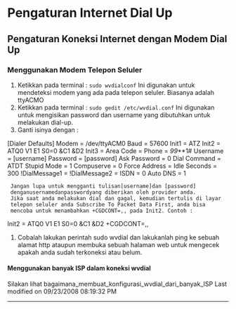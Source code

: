 # Pengaturan Internet Dial Up

## Pengaturan Koneksi Internet dengan Modem Dial Up
### Menggunakan Modem Telepon Seluler
   1. Ketikkan pada terminal :
`sudo wvdialconf`
     Ini digunakan untuk mendeteksi modem yang ada pada telepon seluler.
     Biasanya adalah ttyACMO
   1. Ketikkan pada terminal :
`sudo gedit /etc/wvdial.conf`
     Ini digunakan untuk mengisikan password dan username yang dibutuhkan
     untuk melakukan dial-up.
   1. Ganti isinya dengan :
> 
[Dialer Defaults]
Modem = /dev/ttyACM0
Baud = 57600
Init1 = ATZ
Init2 = ATQ0 V1 E1 S0=0 &C1 &D2
Init3 =
Area Code =
Phone = *99***1#
Username = [username]
Password = [password]
Ask Password = 0
Dial Command = ATDT
Stupid Mode = 1
Compuserve = 0
Force Address =
Idle Seconds = 300
!DialMessage1 =
!DialMessage2 =
ISDN = 0
Auto DNS = 1

     Jangan lupa untuk mengganti tulisan[username]dan [password]
     denganusernamedanpasswordyang diberikan oleh provider anda.
     Jika saat anda melakukan dial dan gagal, kemudian tertulis di layar
     telepon seluler anda Subscribe To Packet Data First, anda bisa
     mencoba untuk menambahkan +CGDCONT=,, pada Init2. Contoh :
Init2 = ATQ0 V1 E1 S0=0 &C1 &D2 +CGDCONT=,,

   1. Cobalah lakukan perintah sudo wvdial dan lakukanlah ping ke sebuah alamat
      http ataupun membuka sebuah halaman web untuk mengecek apakah anda sudah
      terkoneksi atau belum.

#### Menggunakan banyak ISP dalam koneksi wvdial
Silakan lihat ​bagaimana_membuat_konfigurasi_wvdial_dari_banyak_ISP
Last modified on 09/23/2008 08:19:32 PM

---
 



